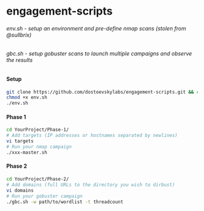 # engagement-scripts
###### env.sh - setup an environment and pre-define nmap scans (stolen from @sullbrix)
###### gbc.sh - setup gobuster scans to launch multiple campaigns and observe the results

#### Setup
```bash
git clone https://github.com/dostoevskylabs/engagement-scripts.git && cd engagement-scripts
chmod +x env.sh
./env.sh
```

#### Phase 1
```bash
cd YourProject/Phase-1/
# Add targets (IP addresses or hostnames separated by newlines)
vi targets 
# Run your nmap campaign
./xxx-master.sh
```

#### Phase 2
```bash
cd YourProject/Phase-2/
# Add domains (full URLs to the directory you wish to dirbust)
vi domains
# Run your gobuster campaign
./gbc.sh -w path/to/wordlist -t threadcount
```

